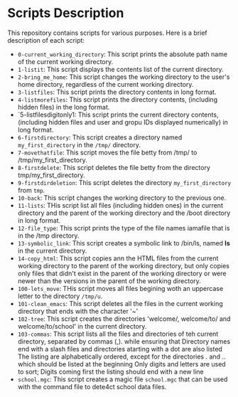 # Scripts Description

This repository contains scripts for various purposes. Here is a brief description of each script:

- `0-current_working_directory`: This script prints the absolute path name of the current working directory.
- `1-listit`: This script displays the contents list of the current directory.
- `2-bring_me_home`: This script changes the working directory to the user's home directory, regardless of the current working directory.
- `3-listfiles`: This script prints the directory contents in long format.
- `4-listmorefiles`: This script prints the directory contents, (including hidden files) in the long format.
- `5-listfilesdigitonly1: This script prints the current directory contents, (including hidden files and user and gropu IDs displayed numerically) in long format.
- `6-firstdirectory`: This script creates a directory named `my_first_directory` in the `/tmp/` directory.
- `7-movethatfile`: This script moves the file betty from /tmp/ to /tmp/my_first_directory.
- `8-firstdelete`: This script deletes the file betty from the directory tmp/my_first_directory.
- `9-firstdirdeletion`: This script deletes the directory `my_first_directory` from `tmp`.
- `10-back`: This script changes the working directory to the previous one.
- `11-lists`: THis script list all files (including hidden ones) in the current directory and the parent of the working directory and the /boot directory in long format.
- `12-file_type`: This script prints the type of the file names iamafile that is in the /tmp directory.
- `13-symbolic_link`: This script creates a symbolic link to /bin/ls, named __ls__ in the current directory.
- `14-copy_html`: This script copies ann the HTML files from the current working directory to the parent of the working directory, but only copies only files that didn't exist in the parent of the working directory or were newer than the versions in the parent of the working directory.
- `100-lets_move`: THis script moves all files begining woth an uppercase letter to the directory `/tmp/u`.
- `101-clean_emacs`: This script deletes all the files in the current working directory that ends with the character '~'
- `102-tree`: This script creates the directories 'welcome/, welcome/to/ and welcome/to/school' in the current directory.
- `103-commas`: This script lists all the files and directories of teh current directory, separated by commas (,). while ensuring that 
	Directory names end with a slash
	files and directories atarting with a dot are also listed
	The listing are alphabetically ordered, except for the directories . and .. which should be listed at the beginning
	Only digits and letters are used to sort; Digits coming first
	the listing should end with a new line
- `school.mgc`: This script creates a magic file `school.mgc` that can be used with the command file to dete4ct school data files.
